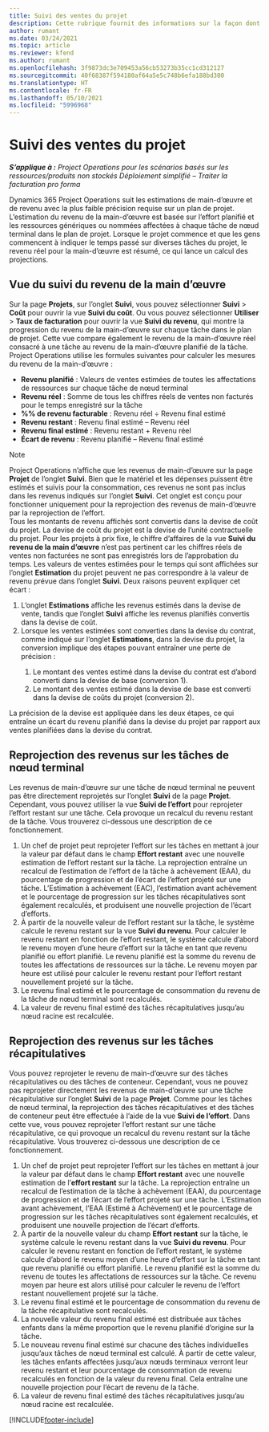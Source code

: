 ```yaml
---
title: Suivi des ventes du projet
description: Cette rubrique fournit des informations sur la façon dont Project Operations suit la progression par rapport au revenu de la main d’œuvre d’un projet.
author: rumant
ms.date: 03/24/2021
ms.topic: article
ms.reviewer: kfend
ms.author: rumant
ms.openlocfilehash: 3f9873dc3e709453a56cb53273b35cc1cd312127
ms.sourcegitcommit: 40f68387f594180af64a5e5c748b6efa188bd300
ms.translationtype: HT
ms.contentlocale: fr-FR
ms.lasthandoff: 05/10/2021
ms.locfileid: "5996968"
---
```

# <a name="project-sales-tracking"></a>Suivi des ventes du projet

_**S’applique à :** Project Operations pour les scénarios basés sur les ressources/produits non stockés Déploiement simplifié – Traiter la facturation pro forma_

Dynamics 365 Project Operations suit les estimations de main-d’œuvre et de revenu avec la plus faible précision requise sur un plan de projet. L’estimation du revenu de la main-d’œuvre est basée sur l’effort planifié et les ressources génériques ou nommées affectées à chaque tâche de nœud terminal dans le plan de projet. Lorsque le projet commence et que les gens commencent à indiquer le temps passé sur diverses tâches du projet, le revenu réel pour la main-d’œuvre est résumé, ce qui lance un calcul des projections.

## <a name="labor-revenue-tracking-view"></a>Vue du suivi du revenu de la main d’œuvre

Sur la page **Projets**, sur l’onglet **Suivi**, vous pouvez sélectionner **Suivi** > **Coût** pour ouvrir la vue **Suivi du coût**. Ou vous pouvez sélectionner **Utiliser** > **Taux de facturation** pour ouvrir la vue **Suivi du revenu**, qui montre la progression du revenu de la main-d’œuvre sur chaque tâche dans le plan de projet. Cette vue compare également le revenu de la main-d’œuvre réel consacré à une tâche au revenu de la main-d’œuvre planifié de la tâche. Project Operations utilise les formules suivantes pour calculer les mesures du revenu de la main-d’œuvre :

- **Revenu planifié** : Valeurs de ventes estimées de toutes les affectations de ressources sur chaque tâche de nœud terminal
- **Revenu réel** : Somme de tous les chiffres réels de ventes non facturés pour le temps enregistré sur la tâche
- **%% de revenu facturable** : Revenu réel ÷ Revenu final estimé
- **Revenu restant** : Revenu final estimé – Revenu réel
- **Revenu final estimé** : Revenu restant + Revenu réel
- **Écart de revenu** : Revenu planifié – Revenu final estimé


> [!NOTE]
> Project Operations n’affiche que les revenus de main-d’œuvre sur la page **Projet** de l’onglet **Suivi**. Bien que le matériel et les dépenses puissent être estimés et suivis pour la consommation, ces revenus ne sont pas inclus dans les revenus indiqués sur l’onglet **Suivi**. Cet onglet est conçu pour fonctionner uniquement pour la reprojection des revenus de main-d’œuvre par la reprojection de l’effort.  
> Tous les montants de revenu affichés sont convertis dans la devise de coût du projet. La devise de coût du projet est la devise de l’unité contractuelle du projet. Pour les projets à prix fixe, le chiffre d’affaires de la vue **Suivi du revenu de la main d’œuvre** n’est pas pertinent car les chiffres réels de ventes non facturées ne sont pas enregistrés lors de l’approbation du temps.
> Les valeurs de ventes estimées pour le temps qui sont affichées sur l’onglet **Estimation** du projet peuvent ne pas correspondre à la valeur de revenu prévue dans l’onglet **Suivi**. Deux raisons peuvent expliquer cet écart :
><ol>
   ><li> L’onglet <b>Estimations</b> affiche les revenus estimés dans la devise de vente, tandis que l’onglet <b>Suivi</b> affiche les revenus planifiés convertis dans la devise de coût. </li>
   ><li> Lorsque les ventes estimées sont converties dans la devise du contrat, comme indiqué sur l’onglet <b>Estimations</b>, dans la devise du projet, la conversion implique des étapes pouvant entraîner une perte de précision : </li>
><ol>
><li> Le montant des ventes estimé dans la devise du contrat est d’abord converti dans la devise de base (conversion 1).</li>
><li> Le montant des ventes estimé dans la devise de base est converti dans la devise de coûts du projet (conversion 2). </li>
></ol>
></ol>
> La précision de la devise est appliquée dans les deux étapes, ce qui entraîne un écart du revenu planifié dans la devise du projet par rapport aux ventes planifiées dans la devise du contrat.
   

## <a name="reprojecting-revenues-on-leaf-node-tasks"></a>Reprojection des revenus sur les tâches de nœud terminal

Les revenus de main-d’œuvre sur une tâche de nœud terminal ne peuvent pas être directement reprojetés sur l’onglet **Suivi** de la page **Projet**. Cependant, vous pouvez utiliser la vue **Suivi de l’effort** pour reprojeter l’effort restant sur une tâche. Cela provoque un recalcul du revenu restant de la tâche. Vous trouverez ci-dessous une description de ce fonctionnement.

1. Un chef de projet peut reprojeter l’effort sur les tâches en mettant à jour la valeur par défaut dans le champ **Effort restant** avec une nouvelle estimation de l’effort restant sur la tâche. La reprojection entraîne un recalcul de l’estimation de l’effort de la tâche à achèvement (EAA), du pourcentage de progression et de l’écart de l’effort projeté sur une tâche. L’Estimation à achèvement (EAC), l’estimation avant achèvement et le pourcentage de progression sur les tâches récapitulatives sont également recalculés, et produisent une nouvelle projection de l’écart d’efforts.
2. À partir de la nouvelle valeur de l’effort restant sur la tâche, le système calcule le revenu restant sur la vue **Suivi du revenu**. Pour calculer le revenu restant en fonction de l’effort restant, le système calcule d’abord le revenu moyen d’une heure d’effort sur la tâche en tant que revenu planifié ou effort planifié. Le revenu planifié est la somme du revenu de toutes les affectations de ressources sur la tâche. Le revenu moyen par heure est utilisé pour calculer le revenu restant pour l’effort restant nouvellement projeté sur la tâche.
3. Le revenu final estimé et le pourcentage de consommation du revenu de la tâche de nœud terminal sont recalculés.
4. La valeur de revenu final estimé des tâches récapitulatives jusqu’au nœud racine est recalculée.

## <a name="reprojecting-revenues-on-summary-tasks"></a>Reprojection des revenus sur les tâches récapitulatives

Vous pouvez reprojeter le revenu de main-d’œuvre sur des tâches récapitulatives ou des tâches de conteneur. Cependant, vous ne pouvez pas reprojeter directement les revenus de main-d’œuvre sur une tâche récapitulative sur l’onglet **Suivi** de la page **Projet**. Comme pour les tâches de nœud terminal, la reprojection des tâches récapitulatives et des tâches de conteneur peut être effectuée à l’aide de la vue **Suivi de l’effort**. Dans cette vue, vous pouvez reprojeter l’effort restant sur une tâche récapitulative, ce qui provoque un recalcul du revenu restant sur la tâche récapitulative. Vous trouverez ci-dessous une description de ce fonctionnement.

1. Un chef de projet peut reprojeter l’effort sur les tâches en mettant à jour la valeur par défaut dans le champ **Effort restant** avec une nouvelle estimation de l’**effort restant** sur la tâche. La reprojection entraîne un recalcul de l’estimation de la tâche à achèvement (EAA), du pourcentage de progression et de l’écart de l’effort projeté sur une tâche. L’Estimation avant achèvement, l’EAA (Estimé à Achèvement) et le pourcentage de progression sur les tâches récapitulatives sont également recalculés, et produisent une nouvelle projection de l’écart d’efforts.
2. À partir de la nouvelle valeur du champ **Effort restant** sur la tâche, le système calcule le revenu restant dans la vue **Suivi du revenu**. Pour calculer le revenu restant en fonction de l’effort restant, le système calcule d’abord le revenu moyen d’une heure d’effort sur la tâche en tant que revenu planifié ou effort planifié. Le revenu planifié est la somme du revenu de toutes les affectations de ressources sur la tâche. Ce revenu moyen par heure est alors utilisé pour calculer le revenu de l’effort restant nouvellement projeté sur la tâche.
3. Le revenu final estimé et le pourcentage de consommation du revenu de la tâche récapitulative sont recalculés.
4. La nouvelle valeur du revenu final estimé est distribuée aux tâches enfants dans la même proportion que le revenu planifié d’origine sur la tâche.
5. Le nouveau revenu final estimé sur chacune des tâches individuelles jusqu’aux tâches de nœud terminal est calculé. À partir de cette valeur, les tâches enfants affectées jusqu’aux nœuds terminaux verront leur revenu restant et leur pourcentage de consommation de revenu recalculés en fonction de la valeur du revenu final. Cela entraîne une nouvelle projection pour l’écart de revenu de la tâche. 
6. La valeur de revenu final estimé des tâches récapitulatives jusqu’au nœud racine est recalculée.


[!INCLUDE[footer-include](../includes/footer-banner.md)]

